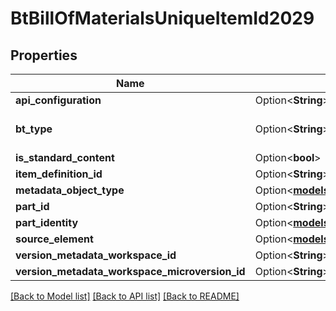 # BtBillOfMaterialsUniqueItemId2029

## Properties

Name | Type | Description | Notes
------------ | ------------- | ------------- | -------------
**api_configuration** | Option<**String**> |  | [optional]
**bt_type** | Option<**String**> | Type of JSON object. | [optional]
**is_standard_content** | Option<**bool**> |  | [optional]
**item_definition_id** | Option<**String**> |  | [optional]
**metadata_object_type** | Option<[**models::BtMetadataObjectType**](BTMetadataObjectType.md)> |  | [optional]
**part_id** | Option<**String**> |  | [optional]
**part_identity** | Option<[**models::BtpsoIdentity2741**](BTPSOIdentity-2741.md)> |  | [optional]
**source_element** | Option<[**models::BtElementReference725**](BTElementReference-725.md)> |  | [optional]
**version_metadata_workspace_id** | Option<**String**> |  | [optional]
**version_metadata_workspace_microversion_id** | Option<**String**> |  | [optional]

[[Back to Model list]](../README.md#documentation-for-models) [[Back to API list]](../README.md#documentation-for-api-endpoints) [[Back to README]](../README.md)


